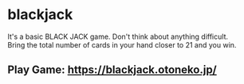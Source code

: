 # blackjack
It's a basic BLACK JACK game. Don't think about anything difficult.<br>
Bring the total number of cards in your hand closer to 21 and you win.
## Play Game: https://blackjack.otoneko.jp/

